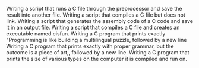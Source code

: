 Writing a script that runs a C file through the preprocessor and save the result into another file.
Writing a script that compiles a C file but does not link.
Writing a script that generates the assembly code of a C code and save it in an output file.
Writing a script that compiles a C file and creates an executable named cisfun.
Writing a C program that prints exactly "Programming is like building a multilingual puzzle, followed by a new line
Writing a C program that prints exactly with proper grammar, but the outcome is a piece of art,, followed by a new line.
Writing a C program that prints the size of various types on the computer it is compiled and run on.

